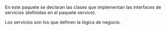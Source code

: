 En este paquete se declaran las clases que implementan las interfaces de servicios
(definidas en el paquete service).

Los servicios son los que definen la lógica de negocio.